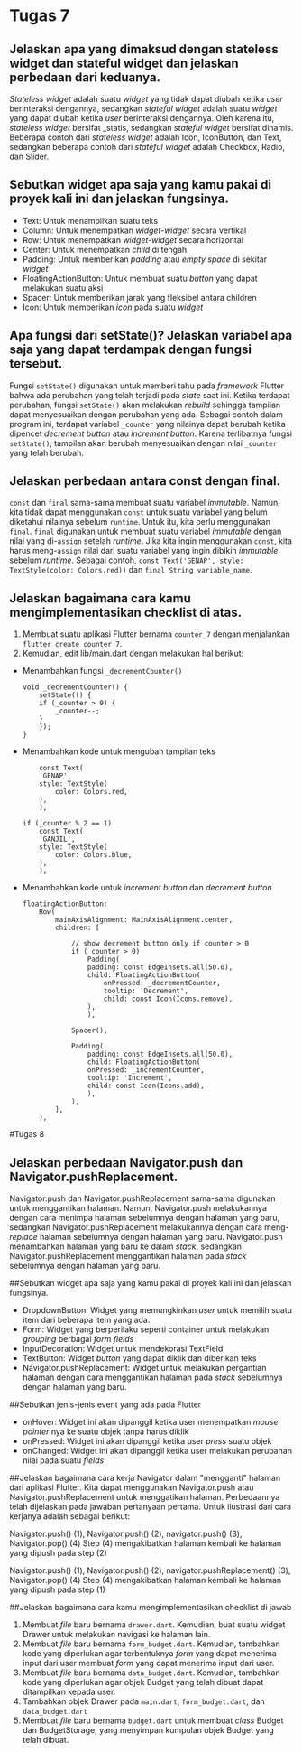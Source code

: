 # Tugas 7

 ## Jelaskan apa yang dimaksud dengan stateless widget dan stateful widget dan jelaskan perbedaan dari keduanya.
 _Stateless widget_ adalah suatu _widget_ yang tidak dapat diubah ketika _user_ berinteraksi dengannya, sedangkan _stateful widget_ adalah suatu _widget_ yang dapat diubah ketika _user_ berinteraksi dengannya. Oleh karena itu, _stateless widget_ bersifat _statis, sedangkan _stateful widget_ bersifat dinamis. Beberapa contoh dari _stateless widget_ adalah Icon, IconButton, dan Text, sedangkan beberapa contoh dari _stateful widget_ adalah Checkbox, Radio, dan Slider.

 ## Sebutkan widget apa saja yang kamu pakai di proyek kali ini dan jelaskan fungsinya.
 - Text: Untuk menampilkan suatu teks
 - Column: Untuk menempatkan _widget-widget_ secara vertikal
 - Row: Untuk menempatkan _widget-widget_ secara horizontal
 - Center: Untuk menempatkan _child_ di tengah
 - Padding: Untuk memberikan _padding_ atau _empty space_ di sekitar _widget_
 - FloatingActionButton: Untuk membuat suatu _button_ yang dapat melakukan suatu aksi
 - Spacer: Untuk memberikan jarak yang fleksibel antara children
 - Icon: Untuk memberikan _icon_ pada suatu _widget_
 
 ## Apa fungsi dari setState()? Jelaskan variabel apa saja yang dapat terdampak dengan fungsi tersebut.
 Fungsi `setState()` digunakan untuk memberi tahu pada _framework_ Flutter bahwa ada perubahan yang telah terjadi
 pada _state_ saat ini. Ketika terdapat perubahan, fungsi `setState()` akan melakukan _rebuild_ sehingga
 tampilan dapat menyesuaikan dengan perubahan yang ada. Sebagai contoh dalam program ini, terdapat variabel 
 `_counter` yang nilainya dapat berubah ketika dipencet _decrement button_ atau _increment button_. Karena 
 terlibatnya fungsi `setState()`, tampilan akan berubah menyesuaikan dengan nilai `_counter` yang telah berubah.
 
 ## Jelaskan perbedaan antara const dengan final.
`const` dan `final` sama-sama membuat suatu variabel _immutable_. Namun, kita tidak dapat menggunakan `const` untuk 
suatu variabel yang belum diketahui nilainya sebelum `runtime`. Untuk itu, kita perlu menggunakan `final`. `final` digunakan untuk membuat suatu variabel _immutable_ dengan nilai yang di-`assign` setelah _runtime_. Jika kita ingin
menggunakan `const`, kita harus meng-`assign` nilai dari suatu variabel yang ingin dibikin _immutable_ sebelum
_runtime_. Sebagai contoh, `const Text('GENAP', style: TextStyle(color: Colors.red))` dan `final String variable_name`.

 ## Jelaskan bagaimana cara kamu mengimplementasikan checklist di atas.
 1. Membuat suatu aplikasi Flutter bernama `counter_7` dengan menjalankan `flutter create counter_7`.
 2. Kemudian, edit lib/main.dart dengan melakukan hal berikut:
 - Menambahkan fungsi `_decrementCounter()`
    ```
    void _decrementCounter() {
        setState(() {
        if (_counter > 0) {
            _counter--;
        }
        });
    }
    ```

- Menambahkan kode untuk mengubah tampilan teks
    ```
        const Text(
        'GENAP',
        style: TextStyle(
            color: Colors.red,
        ),
        ),

    if (_counter % 2 == 1)
        const Text(
        'GANJIL',
        style: TextStyle(
            color: Colors.blue,
        ),
        ),
    ```

- Menambahkan kode untuk _increment button_ dan _decrement button_

    ```
    floatingActionButton:
        Row(
            mainAxisAlignment: MainAxisAlignment.center,
            children: [

                // show decrement button only if counter > 0
                if (_counter > 0)
                    Padding(
                    padding: const EdgeInsets.all(50.0),
                    child: FloatingActionButton(
                        onPressed: _decrementCounter,
                        tooltip: 'Decrement',
                        child: const Icon(Icons.remove),
                    ),
                    ),

                Spacer(),

                Padding(
                    padding: const EdgeInsets.all(50.0),
                    child: FloatingActionButton(
                    onPressed: _incrementCounter,
                    tooltip: 'Increment',
                    child: const Icon(Icons.add),
                    ),
                ),
            ],
        ),
    ```

#Tugas 8
## Jelaskan perbedaan Navigator.push dan Navigator.pushReplacement.
Navigator.push dan Navigator.pushReplacement sama-sama digunakan untuk menggantikan halaman. Namun,
Navigator.push melakukannya dengan cara menimpa halaman sebelumnya dengan halaman yang baru, sedangkan
Navigator.pushReplacement melakukannya dengan cara meng-_replace_ halaman sebelumnya dengan halaman yang baru.
Navigator.push menambahkan halaman yang baru ke dalam _stack_, sedangkan Navigator.pushReplacement menggantikan
halaman pada _stack_ sebelumnya dengan halaman yang baru.

##Sebutkan widget apa saja yang kamu pakai di proyek kali ini dan jelaskan fungsinya.
- DropdownButton: Widget yang memungkinkan _user_ untuk memilih suatu item dari beberapa item yang ada.
- Form: Widget yang berperilaku seperti container untuk melakukan _grouping_ berbagai _form fields_
- InputDecoration: Widget untuk mendekorasi TextField
- TextButton: Widget _button_ yang dapat diklik dan diberikan teks
- Navigator.pushReplacement: Widget untuk melakukan pergantian halaman dengan cara menggantikan halaman pada _stack_
sebelumnya dengan halaman yang baru.

##Sebutkan jenis-jenis event yang ada pada Flutter
- onHover: Widget ini akan dipanggil ketika user menempatkan _mouse pointer_ nya ke suatu objek tanpa harus diklik
- onPressed: Widget ini akan dipanggil ketika user _press_ suatu objek
- onChanged: Widget ini akan dipanggil ketika user melakukan perubahan nilai pada suatu _fields_

##Jelaskan bagaimana cara kerja Navigator dalam "mengganti" halaman dari aplikasi Flutter.
Kita dapat menggunakan Navigator.push atau Navigator.pushReplacement untuk menggatikan halaman.
Perbedaannya telah dijelaskan pada jawaban pertanyaan pertama. Untuk ilustrasi dari cara kerjanya
adalah sebagai berikut:

Navigator.push() (1), Navigator.push() (2), navigator.push() (3), Navigator.pop() (4)
Step (4) mengakibatkan halaman kembali ke halaman yang dipush pada step (2)

Navigator.push() (1), Navigator.push() (2), navigator.pushReplacement() (3), Navigator.pop() (4)
Step (4) mengakibatkan halaman kembali ke halaman yang dipush pada step (1)


##Jelaskan bagaimana cara kamu mengimplementasikan checklist di jawab
1. Membuat _file_ baru bernama `drawer.dart`. Kemudian, buat suatu widget Drawer untuk
melakukan navigasi ke halaman lain.
2. Membuat _file_ baru bernama `form_budget.dart`. Kemudian, tambahkan kode yang diperlukan agar
terbentuknya _form_ yang dapat menerima input dari user
membuat _form_ yang dapat menerima input dari user.
3. Membuat _file_ baru bernama `data_budget.dart`. Kemudian, tambahkan kode yang diperlukan agar
objek Budget yang telah dibuat dapat ditampilkan kepada user.
4. Tambahkan objek Drawer pada `main.dart`, `form_budget.dart`, dan `data_budget.dart`
5. Membuat _file_ baru bernama `budget.dart` untuk membuat _class_ Budget dan BudgetStorage, yang
menyimpan kumpulan objek Budget yang telah dibuat.